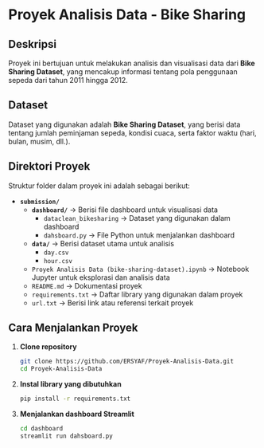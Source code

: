 # Proyek Analisis Data - Bike Sharing  

## **Deskripsi**  
Proyek ini bertujuan untuk melakukan analisis dan visualisasi data dari **Bike Sharing Dataset**, yang mencakup informasi tentang pola penggunaan sepeda dari tahun 2011 hingga 2012.

## **Dataset**  
Dataset yang digunakan adalah **Bike Sharing Dataset**, yang berisi data tentang jumlah peminjaman sepeda, kondisi cuaca, serta faktor waktu (hari, bulan, musim, dll.).

## **Direktori Proyek**  
Struktur folder dalam proyek ini adalah sebagai berikut:

- **`submission/`**  
  - **`dashboard/`** → Berisi file dashboard untuk visualisasi data  
    - `dataclean_bikesharing` → Dataset yang digunakan dalam dashboard  
    - `dahsboard.py` → File Python untuk menjalankan dashboard  
  - **`data/`** → Berisi dataset utama untuk analisis  
    - `day.csv`  
    - `hour.csv`  
  - `Proyek Analisis Data (bike-sharing-dataset).ipynb` → Notebook Jupyter untuk eksplorasi dan analisis data  
  - `README.md` → Dokumentasi proyek  
  - `requirements.txt` → Daftar library yang digunakan dalam proyek  
  - `url.txt` → Berisi link atau referensi terkait proyek  

## **Cara Menjalankan Proyek**  
1. **Clone repository**  
   ```sh
   git clone https://github.com/ERSYAF/Proyek-Analisis-Data.git
   cd Proyek-Analisis-Data

2. **Instal library yang dibutuhkan**
   ```sh
   pip install -r requirements.txt

3. **Menjalankan dashboard Streamlit**
   ```sh
   cd dashboard
   streamlit run dahsboard.py

